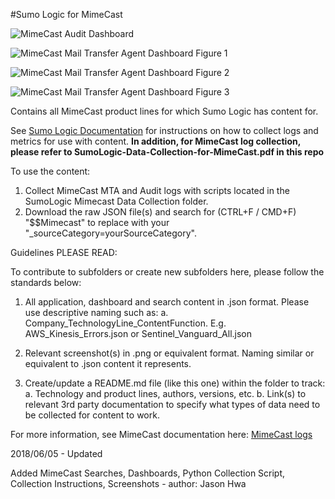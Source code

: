 #Sumo Logic for MimeCast

![MimeCast Audit Dashboard](https://raw.githubusercontent.com/SumoLogic/sumologic-content/master/MimeCast/Screenshots/Screenshot-MimeCast-Audit.png)

![MimeCast Mail Transfer Agent Dashboard Figure 1](https://raw.githubusercontent.com/SumoLogic/sumologic-content/master/MimeCast/Screenshots/Screenshot-MimeCast-MTA1.png)

![MimeCast Mail Transfer Agent Dashboard Figure 2](https://raw.githubusercontent.com/SumoLogic/sumologic-content/master/MimeCast/Screenshots/Screenshot-MimeCast-MTA2.png)

![MimeCast Mail Transfer Agent Dashboard Figure 3](https://raw.githubusercontent.com/SumoLogic/sumologic-content/master/MimeCast/Screenshots/Screenshot-MimeCast-MTA3.png)

Contains all MimeCast product lines for which Sumo Logic has content for.

See [Sumo Logic Documentation](https://help.sumologic.com/) for instructions on how to collect logs and metrics for use with content.
**In addition, for MimeCast log collection, please refer to SumoLogic-Data-Collection-for-MimeCast.pdf in this repo**

To use the content:

1. Collect MimeCast MTA and Audit logs with scripts located in the SumoLogic Mimecast Data Collection folder.
2. Download the raw JSON file(s) and search for (CTRL+F / CMD+F) "$$Mimecast" to replace with your "_sourceCategory=yourSourceCategory".

Guidelines PLEASE READ:

To contribute to subfolders or create new subfolders here, please follow the standards below:

1. All application, dashboard and search content in .json format. Please use descriptive naming such as:
   a. Company_TechnologyLine_ContentFunction. E.g. AWS_Kinesis_Errors.json or Sentinel_Vanguard_All.json

2. Relevant screenshot(s) in .png or equivalent format. Naming similar or equivalent to .json content it represents.

3. Create/update a README.md file (like this one) within the folder to track:
   a. Technology and product lines, authors, versions, etc.
   b. Link(s) to relevant 3rd party documentation to specify what types of data need to be collected for content to work.

For more information, see MimeCast documentation here:
[MimeCast logs](https://www.mimecast.com/developer/documentation/get-siem-logs/)

2018/06/05 - Updated

  Added MimeCast Searches, Dashboards, Python Collection Script, Collection Instructions, Screenshots - author: Jason Hwa
